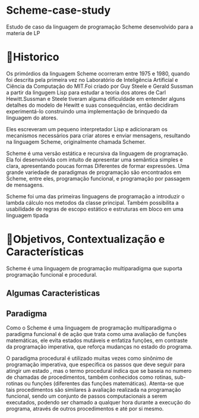 ﻿# Scheme-case-study 
 Estudo de caso da linguagem de programação Scheme desenvolvido para a materia de LP
 
 # 📌Historico
 
 Os primórdios da linguagem Scheme ocorreram entre 1975 e 1980, quando foi descrita pela primeira vez no Laboratório de Inteligência Artificial e Ciência da Computação do MIT.Foi criado por Guy Steele e Gerald Sussman a partir da lingugem Lisp para estudar a teoria dos atores de Carl Hewitt.Sussman e Steele tiveram alguma dificuldade em entender alguns detalhes do modelo de Hewitt e suas consequências, então decidiram experimentá-lo construindo uma implementação de brinquedo da linguagem do atores.
 
 Eles escreveram um pequeno interpretador Lisp e adicionaram os mecanismos necessários para criar atores e enviar mensagens, resultando na linguagem Scheme, originalmente chamada Schemer.

 Scheme é uma versão estática e recursiva da linguagem de programação. Ela foi desenvolvida com intuito de apresentar uma semântica simples e clara, apresentando poucas formas Diferentes de formar expressões. Uma grande variedade de paradigmas de programação são encontrados em Scheme, entre eles, programação funcional, e programação por passagem de mensagens.
 
  Scheme foi uma das primeiras linguagens de programação a introduzir o lambda cálculo nos metodos da classe principal. Também possibilita a usabilidade de regras de escopo estático e estruturas em bloco em uma linguagem tipada

# 📌Objetivos, Contextualização e Características

Scheme é uma linguagem de programação multiparadigma que suporta programação funcional e procedural.

## Algumas Caracteristicas 

## Paradigma 
Como o Scheme é uma linguagem de programação multiparadigma  o paradigma funcional é de ação que trata como uma avaliação de funções matemáticas, ele evita estados mutáveis e enfatiza funções, em contraste da programação imperativa, que reforça mudanças no estado do programa.

O paradigma procedural é utilizado muitas vezes como sinônimo de programação imperativa, que especifica os passos que deve seguir para atingir um estado , mas o termo procedural indica que se baseia no numero de chamadas de procedimentos, também conhecidos como rotinas, sub-rotinas ou funções (diferentes das funções matemáticas). Atenta-se que tais procedimentos são similares à avaliação realizada na programação funcional, sendo um conjunto de passos computacionais a serem executados, podendo ser chamado a qualquer hora durante a execução do programa, através de outros procedimentos e até por si mesmo.
